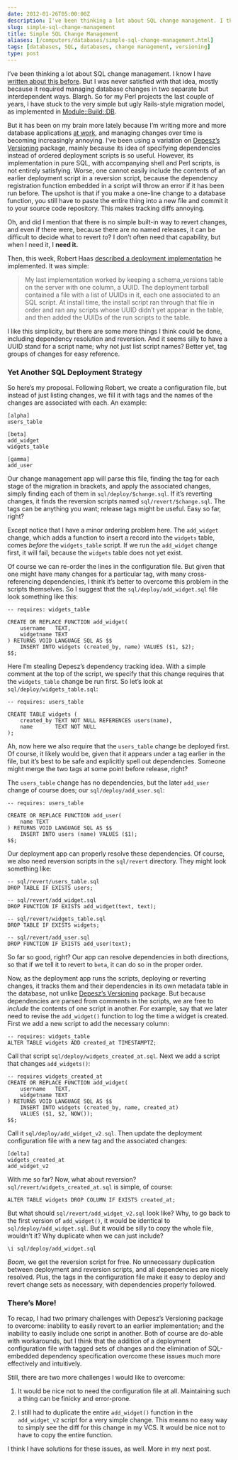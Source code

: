 ```yaml
--- 
date: 2012-01-26T05:00:00Z
description: I've been thinking a lot about SQL change management. I think I may finally have cracked this thing wide open.
slug: simple-sql-change-management
title: Simple SQL Change Management
aliases: [/computers/databases/simple-sql-change-management.html]
tags: [databases, SQL, databases, change management, versioning]
type: post
---
```


I’ve been thinking a lot about SQL change management. I know I have [written
about this before]. But I was never satisfied with that idea, mostly because it
required managing database changes in two separate but interdependent ways.
Blargh. So for my Perl projects the last couple of years, I have stuck to the
very simple but ugly Rails-style migration model, as implemented in
[Module::Build::DB].

But it has been on my brain more lately because I’m writing more and more
database applications [at work], and managing changes over time is becoming
increasingly annoying. I’ve been using a variation on [Depesz’s Versioning]
package, mainly because its idea of specifying dependencies instead of ordered
deployment scripts is so useful. However, its implementation in pure SQL, with
accompanying shell and Perl scripts, is not entirely satisfying. Worse, one
cannot easily include the contents of an earlier deployment script in a
reversion script, because the dependency registration function embedded in a
script will throw an error if it has been run before. The upshot is that if you
make a one-line change to a database function, you still have to paste the
entire thing into a new file and commit it to your source code repository. This
makes tracking diffs annoying.

Oh, and did I mention that there is no simple built-in way to revert changes,
and even if there were, because there are no named releases, it can be difficult
to decide what to revert *to*? I don’t often need that capability, but when I
need it, I **need it.**

Then, this week, Robert Haas [described a deployment implementation] he
implemented. It was simple:

> My last implementation worked by keeping a schema\_versions table on the
> server with one column, a UUID. The deployment tarball contained a file with a
> list of UUIDs in it, each one associated to an SQL script. At install time,
> the install script ran through that file in order and ran any scripts whose
> UUID didn’t yet appear in the table, and then added the UUIDs of the run
> scripts to the table.

I like this simplicity, but there are some more things I think could be done,
including dependency resolution and reversion. And it seems silly to have a UUID
stand for a script name; why not just list script names? Better yet, tag groups
of changes for easy reference.

### Yet Another SQL Deployment Strategy

So here’s my proposal. Following Robert, we create a configuration file, but
instead of just listing changes, we fill it with tags and the names of the
changes are associated with each. An example:

    [alpha]
    users_table

    [beta]
    add_widget
    widgets_table

    [gamma]
    add_user

Our change management app will parse this file, finding the tag for each stage
of the migration in brackets, and apply the associated changes, simply finding
each of them in `sql/deploy/$change.sql`. If it’s reverting changes, it finds
the reversion scripts named `sql/revert/$change.sql`. The tags can be anything
you want; release tags might be useful. Easy so far, right?

Except notice that I have a minor ordering problem here. The `add_widget`
change, which adds a function to insert a record into the `widgets` table, comes
*before* the `widgets_table` script. If we run the `add_widget` change first, it
will fail, because the `widgets` table does not yet exist.

Of course we can re-order the lines in the configuration file. But given that
one might have many changes for a particular tag, with many cross-referencing
dependencies, I think it’s better to overcome this problem in the scripts
themselves. So I suggest that the `sql/deploy/add_widget.sql` file look
something like this:

    -- requires: widgets_table

    CREATE OR REPLACE FUNCTION add_widget(
        username   TEXT,
        widgetname TEXT
    ) RETURNS VOID LANGUAGE SQL AS $$
        INSERT INTO widgets (created_by, name) VALUES ($1, $2);
    $$;

Here I’m stealing Depesz’s dependency tracking idea. With a simple comment at
the top of the script, we specify that this change requires that the
`widgets_table` change be run first. So let’s look at
`sql/deploy/widgets_table.sql`:

    -- requires: users_table

    CREATE TABLE widgets (
        created_by TEXT NOT NULL REFERENCES users(name),
        name       TEXT NOT NULL
    );

Ah, now here we also require that the `users_table` change be deployed first. Of
course, it likely would be, given that it appears under a tag earlier in the
file, but it’s best to be safe and explicitly spell out dependencies. Someone
might merge the two tags at some point before release, right?

The `users_table` change has no dependencies, but the later `add_user` change of
course does; our `sql/deploy/add_user.sql`:

    -- requires: users_table

    CREATE OR REPLACE FUNCTION add_user(
        name TEXT
    ) RETURNS VOID LANGUAGE SQL AS $$
        INSERT INTO users (name) VALUES ($1);
    $$;

Our deployment app can properly resolve these dependencies. Of course, we also
need reversion scripts in the `sql/revert` directory. They might look something
like:

    -- sql/revert/users_table.sql
    DROP TABLE IF EXISTS users;

    -- sql/revert/add_widget.sql
    DROP FUNCTION IF EXISTS add_widget(text, text);

    -- sql/revert/widgets_table.sql
    DROP TABLE IF EXISTS widgets;

    -- sql/revert/add_user.sql
    DROP FUNCTION IF EXISTS add_user(text);

So far so good, right? Our app can resolve dependencies in both directions, so
that if we tell it to revert to `beta`, it can do so in the proper order.

Now, as the deployment app runs the scripts, deploying or reverting changes, it
tracks them and their dependencies in its own metadata table in the database,
not unlike [Depesz’s Versioning] package. But because dependencies are parsed
from comments in the scripts, we are free to *include* the contents of one
script in another. For example, say that we later need to revise the
`add_widget()` function to log the time a widget is created. First we add a new
script to add the necessary column:

    -- requires: widgets_table
    ALTER TABLE widgets ADD created_at TIMESTAMPTZ;

Call that script `sql/deploy/widgets_created_at.sql`. Next we add a script that
changes `add_widgets()`:

    -- requires widgets_created_at
    CREATE OR REPLACE FUNCTION add_widget(
        username   TEXT,
        widgetname TEXT
    ) RETURNS VOID LANGUAGE SQL AS $$
        INSERT INTO widgets (created_by, name, created_at)
        VALUES ($1, $2, NOW());
    $$;

Call it `sql/deploy/add_widget_v2.sql`. Then update the deployment configuration
file with a new tag and the associated changes:

    [delta]
    widgets_created_at
    add_widget_v2

With me so far? Now, what about reversion? `sql/revert/widgets_created_at.sql`
is simple, of course:

    ALTER TABLE widgets DROP COLUMN IF EXISTS created_at;

But what should `sql/revert/add_widget_v2.sql` look like? Why, to go back to the
first version of `add_widget()`, it would be identical to
`sql/deploy/add_widget.sql`. But it would be silly to copy the whole file,
wouldn’t it? Why duplicate when we can just include?

    \i sql/deploy/add_widget.sql

*Boom,* we get the reversion script for free. No unnecessary duplication between
deployment and reversion scripts, and all dependencies are nicely resolved.
Plus, the tags in the configuration file make it easy to deploy and revert
change sets as necessary, with dependencies properly followed.

### There’s More!

To recap, I had two primary challenges with Depesz’s Versioning package to
overcome: inability to easily revert to an earlier implementation; and the
inability to easily include one script in another. Both of course are do-able
with workarounds, but I think that the addition of a deployment configuration
file with tagged sets of changes and the elimination of SQL-embedded dependency
specification overcome these issues much more effectively and intuitively.

Still, there are two more challenges I would like to overcome:

1.  It would be nice not to need the configuration file at all. Maintaining such
    a thing can be finicky and error-prone.

2.  I still had to duplicate the entire `add_widget()` function in the
    `add_widget_v2` script for a very simple change. This means no easy way to
    simply see the diff for this change in my VCS. It would be nice not to have
    to copy the entire function.

I think I have solutions for these issues, as well. More in my next post.

  [written about this before]: /computers/databases/change-management.html
  [Module::Build::DB]: https://metacpan.org/module/Module::Build::DB
  [at work]: http://iovation.com/
  [Depesz’s Versioning]: http://www.depesz.com/index.php/2010/08/22/versioning/
  [described a deployment implementation]: http://archives.postgresql.org/pgsql-hackers/2012-01/msg01138.php
